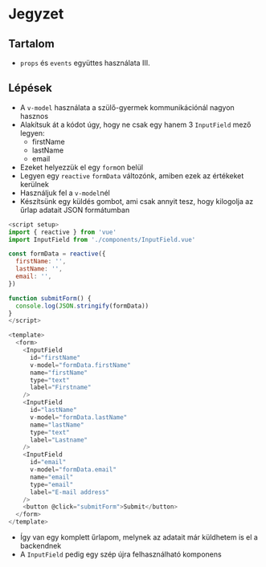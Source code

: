 # Jegyzet

## Tartalom

- `props` és `events` együttes használata III.

## Lépések

- A `v-model` használata a szülő-gyermek kommunikációnál nagyon hasznos
- Alakítsuk át a kódot úgy, hogy ne csak egy hanem 3 `InputField` mező legyen:
  - firstName
  - lastName
  - email
- Ezeket helyezzük el egy `form`on belül
- Legyen egy `reactive` `formData` változónk, amiben ezek az értékeket kerülnek
- Használjuk fel a `v-model`nél
- Készítsünk egy küldés gombot, ami csak annyit tesz, hogy kilogolja az űrlap adatait JSON formátumban

```js
<script setup>
import { reactive } from 'vue'
import InputField from './components/InputField.vue'

const formData = reactive({
  firstName: '',
  lastName: '',
  email: '',
})

function submitForm() {
  console.log(JSON.stringify(formData))
}
</script>

<template>
  <form>
    <InputField
      id="firstName"
      v-model="formData.firstName"
      name="firstName"
      type="text"
      label="Firstname"
    />
    <InputField
      id="lastName"
      v-model="formData.lastName"
      name="lastName"
      type="text"
      label="Lastname"
    />
    <InputField
      id="email"
      v-model="formData.email"
      name="email"
      type="email"
      label="E-mail address"
    />
    <button @click="submitForm">Submit</button>
  </form>
</template>
```

- Így van egy komplett űrlapom, melynek az adatait már küldhetem is el a backendnek
- A `InputField` pedig egy szép újra felhasználható komponens
